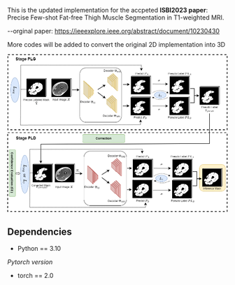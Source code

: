 This is the updated implementation for the accpeted **ISBI2023 paper**: Precise Few-shot Fat-free Thigh Muscle Segmentation in T1-weighted MRI.

--orginal paper: https://ieeexplore.ieee.org/abstract/document/10230430

More codes will be added to convert the original 2D implementation into 3D

![Muscle_Seg_Updated](./imgs/framework_final.png)

## Dependencies

* Python == 3.10

*Pytorch version*
* torch == 2.0

